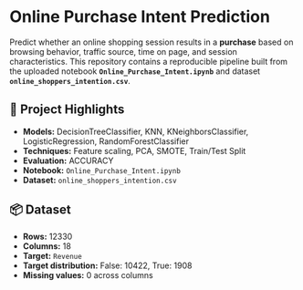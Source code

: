 # Online Purchase Intent Prediction

Predict whether an online shopping session results in a **purchase** based on browsing behavior, traffic source, time on page, and session characteristics. This repository contains a reproducible pipeline built from the uploaded notebook **`Online_Purchase_Intent.ipynb`** and dataset **`online_shoppers_intention.csv`**.

## 🚀 Project Highlights
- **Models:** DecisionTreeClassifier, KNN, KNeighborsClassifier, LogisticRegression, RandomForestClassifier
- **Techniques:** Feature scaling, PCA, SMOTE, Train/Test Split
- **Evaluation:** ACCURACY
- **Notebook:** `Online_Purchase_Intent.ipynb`
- **Dataset:** `online_shoppers_intention.csv`

## 📦 Dataset
- **Rows:** 12330
- **Columns:** 18
- **Target:** `Revenue`
- **Target distribution:** False: 10422, True: 1908
- **Missing values:** 0 across columns
